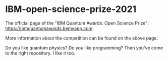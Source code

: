 # IBM-open-science-prize-2021
The official page of the "IBM Quantum Awards: Open Science Prize":
https://ibmquantumawards.bemyapp.com

More information about the competition can be found on the above page.

Do you like quantum physics? Do you like programming?
Then you've come to the right repository. I like it too.
